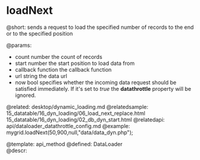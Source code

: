 loadNext
=============



@short:	sends a request to load the specified number of records to the end or to the specified position

@params:
- count		number		the count of records
- start		number		the start position to load data from
- callback	function	the callback function
- url		string		the data url
- now		bool		specifies whether the incoming data request should be satisfied immediately. If it's set to <i>true</i> the <b>datathrottle</b> property will be ignored.


@related:
	desktop/dynamic_loading.md
@relatedsample:
	15_datatable/16_dyn_loading/06_load_next_replace.html
    15_datatable/16_dyn_loading/02_db_dyn_start.html
@relatedapi:
	api/dataloader_datathrottle_config.md
@example:
mygrid.loadNext(50,900,null,"data/data_dyn.php");

@template:	api_method
@defined:	DataLoader	
@descr:

